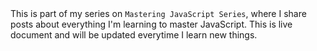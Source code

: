 <div class="series">
This is part of my series on <code>Mastering JavaScript Series</code>, where I share posts about everything I'm learning to master JavaScript.
This is live document and will be updated everytime I learn new things.
</div>
